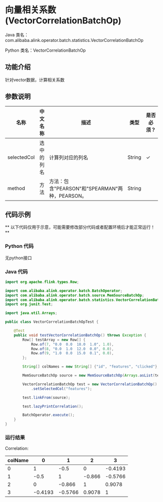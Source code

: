 # 向量相关系数 (VectorCorrelationBatchOp)
Java 类名：com.alibaba.alink.operator.batch.statistics.VectorCorrelationBatchOp

Python 类名：VectorCorrelationBatchOp


## 功能介绍

针对vector数据，计算相关系数

## 参数说明


| 名称 | 中文名称 | 描述 | 类型 | 是否必须？ | 取值范围 | 默认值 |
| --- | --- | --- | --- | --- | --- | --- |
| selectedCol | 选中的列名 | 计算列对应的列名 | String | ✓ | 所选列类型为 [DENSE_VECTOR, SPARSE_VECTOR, STRING, VECTOR] |  |
| method | 方法 | 方法：包含"PEARSON"和"SPEARMAN"两种，PEARSON。 | String |  | "PEARSON", "SPEARMAN" | "PEARSON" |




## 代码示例

** 以下代码仅用于示意，可能需要修改部分代码或者配置环境后才能正常运行！**

### Python 代码
无python接口
 
### Java 代码
```java
import org.apache.flink.types.Row;

import com.alibaba.alink.operator.batch.BatchOperator;
import com.alibaba.alink.operator.batch.source.MemSourceBatchOp;
import com.alibaba.alink.operator.batch.statistics.VectorCorrelationBatchOp;
import org.junit.Test;

import java.util.Arrays;

public class VectorCorrelationBatchOpTest {

	@Test
	public void testVectorCorrelationBatchOp() throws Exception {
		Row[] testArray = new Row[] {
			Row.of(7, "0.0  0.0  18.0  1.0", 1.0),
			Row.of(8, "0.0  1.0  12.0  0.0", 0.0),
			Row.of(9, "1.0  0.0  15.0  0.1", 0.0),
		};

		String[] colNames = new String[] {"id", "features", "clicked"};

		MemSourceBatchOp source = new MemSourceBatchOp(Arrays.asList(testArray), colNames);

		VectorCorrelationBatchOp test = new VectorCorrelationBatchOp()
			.setSelectedCol("features");

		test.linkFrom(source);

		test.lazyPrintCorrelation();

		BatchOperator.execute();
	}
}

```

### 运行结果

Correlation:

|colName|      0|      1|     2|      3|
|-------|-------|-------|------|-------|
|      0|      1|   -0.5|     0|-0.4193|
|      1|   -0.5|      1|-0.866|-0.5766|
|      2|      0| -0.866|     1| 0.9078|
|      3|-0.4193|-0.5766|0.9078|      1|


